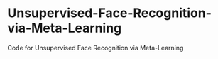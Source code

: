 # Unsupervised-Face-Recognition-via-Meta-Learning
Code for Unsupervised Face Recognition via Meta-Learning
